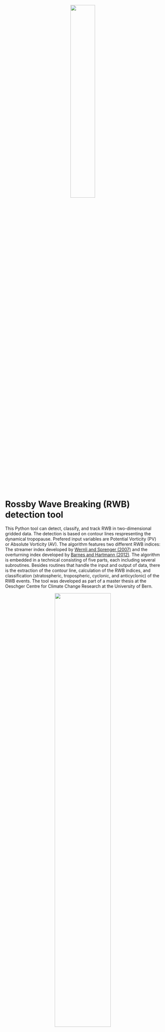 <p align="center">
  <img src="https://user-images.githubusercontent.com/94976842/186669732-8590c915-6812-4a90-b852-ef250d107bf6.jpeg" width=40% height=40%>
</p>

# Rossby Wave Breaking (RWB) detection tool

This Python tool can detect, classify, and track RWB in two-dimensional gridded data. The detection is based on contour lines respresenting the dynamical tropopause. Prefered input variables are Potential Vorticity (PV) or Absolute Vorticity (AV). The algorithm features two different RWB indices: The streamer index developed by [Wernli and Sprenger (2007)](https://doi.org/10.1175/JAS3912.1) and the overturning index developed by [Barnes and Hartmann (2012)](https://doi.org/10.1029/2012JD017469). The algorithm is embedded in a technical consisting of five parts, each including several subroutines. Besides routines that handle the input and output of data, there is the extraction of the contour line, calculation of the RWB indices, and classification (stratospheric, tropospheric, cyclonic, and anticyclonic) of the RWB events. The tool was developed as part of a master thesis at the Oeschger Centre for Climate Change Research at the University of Bern. 

<p align="center">
  <img src="https://user-images.githubusercontent.com/94976842/186668848-c91327c9-ec74-4314-9732-d26bea41870c.jpg" width=60% height=60%>
</p>

## Contour Extracting algorithm

<p align="center">
  <img src="https://user-images.githubusercontent.com/94976842/186919920-a67625cf-102c-43a6-af1d-2032fcd432b0.png" width=75% height=75%>
</p>

The Rossby wave indices are based on a closed contour line representing the dynamical tropopause. Therefore, we first need to extract a suitable contour line from a two-dimensional field. This algorithm is based on the "find_contours" function of "measure" by "skimage". A first description of the implemented subroutines can be found [here](https://github.com/skaderli/RWB/blob/main/Contour_Extraction_Algorithm.ipynb).

